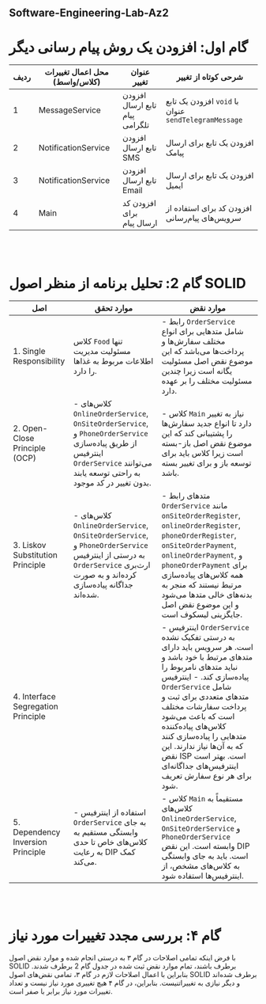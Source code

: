 ## Software-Engineering-Lab-Az2



# گام اول: افزودن یک روش پیام رسانی دیگر
| ردیف | محل اعمال تغییرات (کلاس/واسط) | عنوان تغییر                   | شرحی کوتاه از تغییر                             |
|------|--------------------------------|-------------------------------|------------------------------------------------|
| 1    | MessageService                 | افزودن تابع ارسال پیام تلگرامی | افزودن یک تابع `void` با عنوان `sendTelegramMessage` |
| 2    | NotificationService            | افزودن تابع ارسال SMS        | افزودن یک تابع برای ارسال پیامک               |
| 3    | NotificationService            | افزودن تابع ارسال Email      | افزودن یک تابع برای ارسال ایمیل               |
| 4    | Main                           | افزودن کد برای ارسال پیام    | افزودن کد برای استفاده از سرویس‌های پیام‌رسانی |

<br>
<br> 

# گام 2: تحلیل برنامه از منظر اصول SOLID

| اصل | موارد تحقق | موارد نقض |
|-----|-------------|-------------|
| 1. Single Responsibility | کلاس `Food` تنها مسئولیت مدیریت اطلاعات مربوط به غذاها را دارد. | - رابط `OrderService` شامل متدهایی برای انواع مختلف سفارش‌ها و پرداخت‌ها می‌باشد که این موضوع نقض اصل مسئولیت یگانه است زیرا چندین مسئولیت مختلف را بر عهده دارد. |
| 2. Open-Close Principle (OCP) | - کلاس‌های `OnlineOrderService`, `OnSiteOrderService`, و `PhoneOrderService` از طریق پیاده‌سازی اینترفیس `OrderService` می‌توانند به راحتی توسعه یابند بدون تغییر در کد موجود. | - کلاس `Main` نیاز به تغییر دارد تا انواع جدید سفارش‌ها را پشتیبانی کند که این موضوع نقض اصل باز-بسته است زیرا کلاس باید برای توسعه باز و برای تغییر بسته باشد. |
| 3. Liskov Substitution Principle | - کلاس‌های `OnlineOrderService`, `OnSiteOrderService`, و `PhoneOrderService` به درستی از اینترفیس `OrderService` ارث‌بری کرده‌اند و به صورت جداگانه پیاده‌سازی شده‌اند. | - متدهای رابط `OrderService` مانند `onSiteOrderRegister`, `onlineOrderRegister`, `phoneOrderRegister`, `onSiteOrderPayment`, `onlineOrderPayment`, و `phoneOrderPayment` برای همه کلاس‌های پیاده‌سازی مرتبط نیستند که منجر به بدنه‌های خالی متدها می‌شود و این موضوع نقض اصل جایگزینی لیسکوف است. |
| 4. Interface Segregation Principle | | - اینترفیس `OrderService` به درستی تفکیک نشده است. هر سرویس باید دارای متدهای مرتبط با خود باشد و نباید متدهای نامربوط را پیاده‌سازی کند. - اینترفیس `OrderService` شامل متدهای متعددی برای ثبت و پرداخت سفارشات مختلف است که باعث می‌شود کلاس‌های پیاده‌کننده متدهایی را پیاده‌سازی کنند که به آن‌ها نیاز ندارند. این نقض ISP است. بهتر است اینترفیس‌های جداگانه‌ای برای هر نوع سفارش تعریف شود. |
| 5. Dependency Inversion Principle | - استفاده از اینترفیس `OrderService` به جای وابستگی مستقیم به کلاس‌های خاص تا حدی به رعایت DIP کمک می‌کند. | - کلاس `Main` مستقیماً به کلاس‌های `OnlineOrderService`, `OnSiteOrderService` و `PhoneOrderService` وابسته است. این نقض DIP است. باید به جای وابستگی به کلاس‌های مشخص، از اینترفیس‌ها استفاده شود. |

<br>
<br>


 # گام ۴: بررسی مجدد تغییرات مورد نیاز

با فرض اینکه تمامی اصلاحات در گام ۳ به درستی انجام شده  و موارد نقض اصول SOLID برطرف باشند، تمام موارد نقض ثبت شده در جدول گام 2 برطرف شدند. بنابراین با اعمال اصلاحات لازم در گام ۳، تمامی نقض‌های اصول SOLID برطرف شده‌اند و دیگر نیازی به تغییراتنیست. بنابراین، در گام ۴ هیچ تغییری مورد نیاز نیست و تعداد تغییرات مورد نیاز برابر با صفر است.


